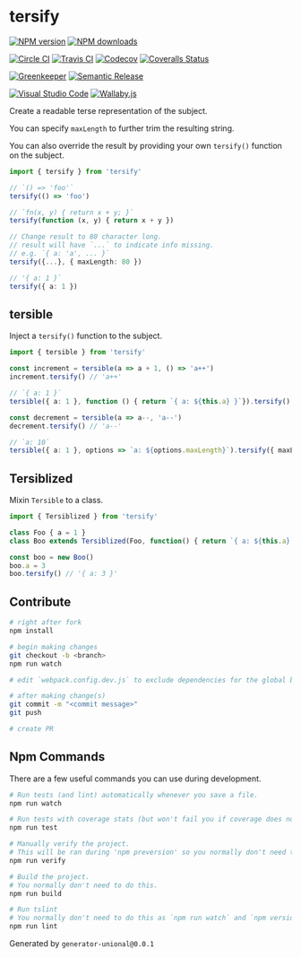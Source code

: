 # tersify

[![NPM version][npm-image]][npm-url]
[![NPM downloads][downloads-image]][downloads-url]

[![Circle CI][circleci-image]][circleci-url]
[![Travis CI][travis-image]][travis-url]
[![Codecov][codecov-image]][codecov-url]
[![Coveralls Status][coveralls-image]][coveralls-url]

[![Greenkeeper][greenkeeper-image]][greenkeeper-url]
[![Semantic Release][semantic-release-image]][semantic-release-url]

[![Visual Studio Code][vscode-image]][vscode-url]
[![Wallaby.js][wallaby-image]][wallaby-url]

Create a readable terse representation of the subject.

You can specify `maxLength` to further trim the resulting string.

You can also override the result by providing your own `tersify()` function on the subject.

```ts
import { tersify } from 'tersify'

// `() => 'foo'`
tersify(() => 'foo')

// `fn(x, y) { return x + y; }`
tersify(function (x, y) { return x + y })

// Change result to 80 character long.
// result will have `...` to indicate info missing.
// e.g. `{ a: 'a', ... }`
tersify({...}, { maxLength: 80 })

// '{ a: 1 }`
tersify({ a: 1 })
```

## tersible

Inject a `tersify()` function to the subject.

```ts
import { tersible } from 'tersify'

const increment = tersible(a => a + 1, () => 'a++')
increment.tersify() // 'a++'

// `{ a: 1 }`
tersible({ a: 1 }, function () { return `{ a: ${this.a} }`}).tersify()

const decrement = tersible(a => a--, 'a--')
decrement.tersify() // 'a--'

// `a: 10`
tersible({ a: 1 }, options => `a: ${options.maxLength}`).tersify({ maxLength: 10 })
```

## Tersiblized

Mixin `Tersible` to a class.

```ts
import { Tersiblized } from 'tersify'

class Foo { a = 1 }
class Boo extends Tersiblized(Foo, function() { return `{ a: ${this.a} }` }) { }

const boo = new Boo()
boo.a = 3
boo.tersify() // '{ a: 3 }'
```

## Contribute

```sh
# right after fork
npm install

# begin making changes
git checkout -b <branch>
npm run watch

# edit `webpack.config.dev.js` to exclude dependencies for the global build.

# after making change(s)
git commit -m "<commit message>"
git push

# create PR
```

## Npm Commands

There are a few useful commands you can use during development.

```sh
# Run tests (and lint) automatically whenever you save a file.
npm run watch

# Run tests with coverage stats (but won't fail you if coverage does not meet criteria)
npm run test

# Manually verify the project.
# This will be ran during 'npm preversion' so you normally don't need to run this yourself.
npm run verify

# Build the project.
# You normally don't need to do this.
npm run build

# Run tslint
# You normally don't need to do this as `npm run watch` and `npm version` will automatically run lint for you.
npm run lint
```

Generated by `generator-unional@0.0.1`

[circleci-image]: https://circleci.com/gh/unional/tersify/tree/master.svg?style=shield
[circleci-url]: https://circleci.com/gh/unional/tersify/tree/master
[codecov-image]: https://codecov.io/gh/unional/tersify/branch/master/graph/badge.svg
[codecov-url]: https://codecov.io/gh/unional/tersify
[coveralls-image]: https://coveralls.io/repos/github/unional/tersify/badge.svg?branch=master
[coveralls-url]: https://coveralls.io/github/unional/tersify?branch=master
[downloads-image]: https://img.shields.io/npm/dm/tersify.svg?style=flat
[downloads-url]: https://npmjs.org/package/tersify
[greenkeeper-image]: https://badges.greenkeeper.io/unional/tersify.svg
[greenkeeper-url]: https://greenkeeper.io/
[npm-image]: https://img.shields.io/npm/v/tersify.svg?style=flat
[npm-url]: https://npmjs.org/package/tersify
[semantic-release-image]: https://img.shields.io/badge/%20%20%F0%9F%93%A6%F0%9F%9A%80-semantic--release-e10079.svg
[semantic-release-url]: https://github.com/semantic-release/semantic-release
[travis-image]: https://img.shields.io/travis/unional/tersify/master.svg?style=flat
[travis-url]: https://travis-ci.org/unional/tersify?branch=master
[vscode-image]: https://img.shields.io/badge/vscode-ready-green.svg
[vscode-url]: https://code.visualstudio.com/
[wallaby-image]: https://img.shields.io/badge/wallaby.js-configured-green.svg
[wallaby-url]: https://wallabyjs.com
